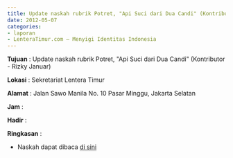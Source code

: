 ```yaml
---
title: Update naskah rubrik Potret, "Api Suci dari Dua Candi" (Kontributor - Rizky Januar)
date: 2012-05-07
categories:
- laporan
- LenteraTimur.com – Menyigi Identitas Indonesia
---
```


**Tujuan** : Update naskah rubrik Potret, "Api Suci dari Dua Candi" (Kontributor - Rizky Januar)

**Lokasi** : Sekretariat Lentera Timur 

**Alamat** : Jalan Sawo Manila No. 10 Pasar Minggu, Jakarta Selatan

**Jam** : 

**Hadir** :  


**Ringkasan** : 
* Naskah dapat dibaca [di sini](http://www.lenteratimur.com/2012/05/api-suci-dari-dua-candi/)
